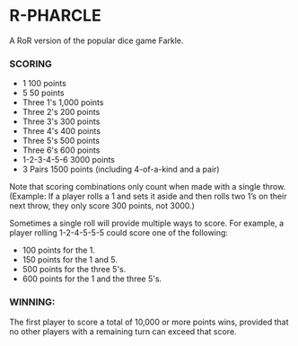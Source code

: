 # R-PHARCLE

A RoR version of the popular dice game Farkle.

### SCORING

- 1	100 points
- 5	50 points
- Three 1's	1,000 points
- Three 2's	200 points
- Three 3's	300 points
- Three 4's	400 points
- Three 5's	500 points
- Three 6's	600 points
- 1-2-3-4-5-6 	3000 points
- 3 Pairs	1500 points (including 4-of-a-kind and a pair)

Note that scoring combinations only count when made with a single throw. (Example: If a player rolls a 1 and sets it aside and then rolls two 1’s on their next throw, they only score 300 points, not 3000.)

Sometimes a single roll will provide multiple ways to score. For example, a player rolling 1-2-4-5-5-5 could score one of the following:

- 100 points for the 1.
- 150 points for the 1 and 5.
- 500 points for the three 5's.
- 600 points for the 1 and the three 5's.

### WINNING:
The first player to score a total of 10,000 or more points wins, provided that no other players with a remaining turn can exceed that score.
